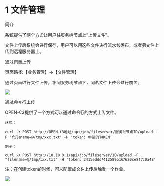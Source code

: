 # 1 文件管理

简介

系统提供了两个方式让用户往服务树节点上“上传文件”。

文件上传后系统会进行保存，用户可以用这些文件进行流水线发布，或者把文件上传到远程服务器上。

通过页面上传

页面路径:【业务管理】->【文件管理】

通过页面进行文件上传，相同服务树节点下，同名文件上传会进行覆盖。

![](/attachments/20250707000904_wps125.jpg)

通过命令行上传

OPEN-C3提供了一个方式可以通过命令行的方式上传文件。
```
格式：

curl -X POST http://OPEN-C3地址/api/job/fileserver/服务树节点ID/upload -F "filename=@/tmp/xxx.txt" -H 'token: 申请的TOKEN'

例子：

curl -X POST http://10.10.0.1/api/job/fileserver/10/upload -F "filename=@/tmp/xxx.txt" -H 'token: 3415eddd7412589b167620ce8f7c0a48'
```

注：在创建token的时候，可以配置成文件上传后触发一个作业。

![](/attachments/20250707000904_wps126.jpg)